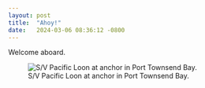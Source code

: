 ```yaml
---
layout: post
title:  "Ahoy!"
date:   2024-03-06 08:36:12 -0800
---
```


Welcome aboard.

<figure>
	<img title="S/V Pacific Loon" alt="S/V Pacific Loon at anchor in Port Townsend Bay." srcset="https://svpacificloon.imgix.net/IMG_5012.jpg?w=740&dpr=1 1x, https://svpacificloon.imgix.net/IMG_5012.jpg?w=740&dpr=2 2x, https://svpacificloon.imgix.net/IMG_5012.jpg?w=740&dpr=3 3x" src="https://svpacificloon.imgix.net/IMG_5012.jpg?w=740">
	<figcaption>S/V Pacific Loon at anchor in Port Townsend Bay.</figcaption>
</figure>

